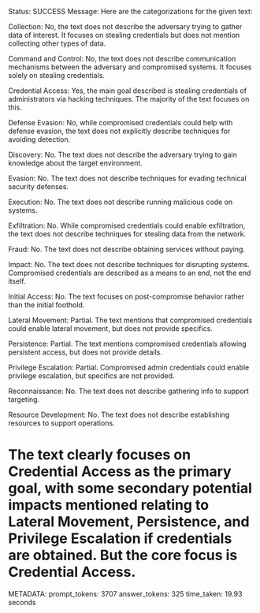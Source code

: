 Status: SUCCESS
Message:  Here are the categorizations for the given text:

Collection: No, the text does not describe the adversary trying to gather data of interest. It focuses on stealing credentials but does not mention collecting other types of data.

Command and Control: No, the text does not describe communication mechanisms between the adversary and compromised systems. It focuses solely on stealing credentials.

Credential Access: Yes, the main goal described is stealing credentials of administrators via hacking techniques. The majority of the text focuses on this.

Defense Evasion: No, while compromised credentials could help with defense evasion, the text does not explicitly describe techniques for avoiding detection. 

Discovery: No. The text does not describe the adversary trying to gain knowledge about the target environment.

Evasion: No. The text does not describe techniques for evading technical security defenses.

Execution: No. The text does not describe running malicious code on systems.

Exfiltration: No. While compromised credentials could enable exfiltration, the text does not describe techniques for stealing data from the network.

Fraud: No. The text does not describe obtaining services without paying.

Impact: No. The text does not describe techniques for disrupting systems. Compromised credentials are described as a means to an end, not the end itself.

Initial Access: No. The text focuses on post-compromise behavior rather than the initial foothold.

Lateral Movement: Partial. The text mentions that compromised credentials could enable lateral movement, but does not provide specifics.

Persistence: Partial. The text mentions compromised credentials allowing persistent access, but does not provide details.  

Privilege Escalation: Partial. Compromised admin credentials could enable privilege escalation, but specifics are not provided.

Reconnaissance: No. The text does not describe gathering info to support targeting.

Resource Development: No. The text does not describe establishing resources to support operations.

The text clearly focuses on Credential Access as the primary goal, with some secondary potential impacts mentioned relating to Lateral Movement, Persistence, and Privilege Escalation if credentials are obtained. But the core focus is Credential Access.
================================================================================
METADATA:
prompt_tokens: 3707
answer_tokens: 325
time_taken: 19.93 seconds
